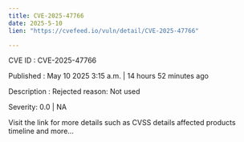 ```yaml
---
title: CVE-2025-47766
date: 2025-5-10
lien: "https://cvefeed.io/vuln/detail/CVE-2025-47766"

---
```


CVE ID : CVE-2025-47766

Published :  May 10
2025
3:15 a.m. | 14 hours
52 minutes ago

Description : Rejected reason: Not used

Severity: 0.0 | NA

Visit the link for more details
such as CVSS details
affected products
timeline
and more...
